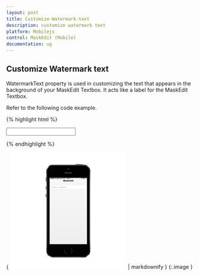 ```yaml
---
layout: post
title: Customize-Watermark-text
description: customize watermark text
platform: Mobilejs
control: MaskEdit (Mobile)
documentation: ug
---
```


## Customize Watermark text

WatermarkText property is used in customizing the text that appears in the background of your MaskEdit Textbox. It acts like a label for the MaskEdit Textbox.

Refer to the following code example.

{% highlight html %}

<input id="textbox_sample" data-role="ejmmaskedit" data-ej-watermarktext="Custom Maskedit" data-ej-mask="+1 (999) 999-9999" />



{% endhighlight %}



{ ![D:/Final Doc/mockup/IMG_0525_iphone5s_spacegrey_portrait.png](Customize-Watermark-text_images/Customize-Watermark-text_img1.png) | markdownify }
{:.image }





